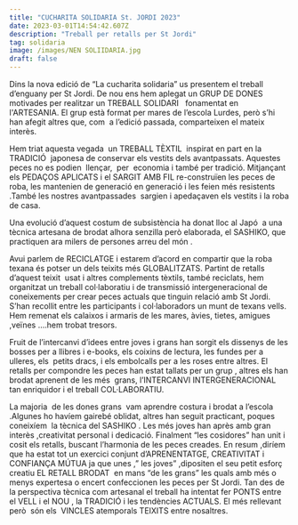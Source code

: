```yaml
---
title: "CUCHARITA SOLIDARIA St. JORDI 2023"
date: 2023-03-01T14:54:42.607Z
description: "Treball per retalls per St Jordi"
tag: solidaria
image: /images/NEN SOLIIDARIA.jpg
draft: false
---
```




Dins la nova edició de “La cucharita solidaria” us presentem el treball d’enguany per St Jordi.
De nou ens hem aplegat un GRUP DE DONES motivades per realitzar un TREBALL SOLIDARI  
fonamentat en l&#39;ARTESANIA. El grup està format per mares de l’escola Lurdes, però s’hi han
afegit altres que, com  a l’edició passada, comparteixen el mateix interès.

Hem triat aquesta vegada  un TREBALL TÈXTIL  inspirat en part en la TRADICIÓ  japonesa de
conservar els vestits dels avantpassats. Aquestes peces no es podien  llençar,  per  economia i
també per tradició. Mitjançant els PEDAÇOS APLICATS i el SARGIT AMB FIL re-construïen les
peces de roba, les mantenien de generació en generació i les feien més resistents .També les
nostres avantpassades  sargien i apedaçaven els vestits i la roba de casa. 

Una evolució d’aquest costum de subsistència ha donat lloc al Japó  a una tècnica artesana de
brodat alhora senzilla però elaborada, el SASHIKO, que practiquen ara milers de persones
arreu del món . 

Avui parlem de RECICLATGE i estarem d’acord en compartir que la roba texana és potser un
dels teixits més GLOBALITZATS.
Partint de retalls d’aquest teixit  usat i altres complements tèxtils, també reciclats, hem
organitzat un treball col·laboratiu i de transmissió intergeneracional de coneixements per
crear peces actuals que tinguin relació amb St Jordi. S’han recollit entre les participants i
col·laboradors un munt de texans vells. Hem remenat els calaixos i armaris de les mares, àvies,
tietes, amigues ,veïnes ….hem trobat tresors. 

Fruit de l’intercanvi d’idees entre joves i grans han sorgit els dissenys de les bosses per a llibres
i e-books, els coixins de lectura, les fundes per a ulleres, els  petits dracs, i els embolcalls per a
les roses entre altres.
El retalls per compondre les peces han estat tallats per un grup , altres els han brodat aprenent
de les més  grans, l’INTERCANVI INTERGENERACIONAL  tan enriquidor i el treball
COL·LABORATIU.

La majoria  de les dones grans  vam aprendre costura i brodat a l’escola .Algunes ho havíem
gairebé oblidat, altres han seguit practicant, poques coneixíem  la tècnica del SASHIKO . Les
més joves han après amb gran interès ,creativitat personal i dedicació. Finalment “les
cosidores” han unit i cosit els retalls, buscant l’harmonia de les peces creades.
En resum ,diríem que ha estat tot un exercici conjunt d’APRENENTATGE, CREATIVITAT i
CONFIANÇA MÚTUA ja que unes ,” les joves” ,dipositen el seu petit esforç creatiu EL RETALL
BRODAT  en mans “de les grans” les quals amb més o menys expertesa o encert confeccionen
les peces per St Jordi.
Tan des de la perspectiva tècnica com artesanal el treball ha intentat fer PONTS entre el VELL i
el NOU , la TRADICIÓ i les tendències ACTUALS. El més rellevant però  són els  VINCLES
atemporals TEIXITS entre nosaltres.